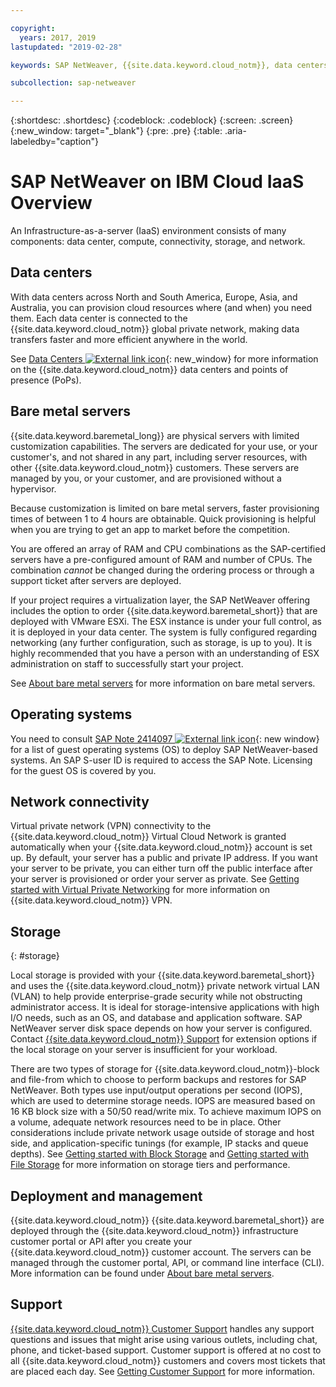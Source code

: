 ```yaml
---

copyright:
  years: 2017, 2019
lastupdated: "2019-02-28"

keywords: SAP NetWeaver, {{site.data.keyword.cloud_notm}}, data centers, {{site.data.keyword.baremetal_short}}, deployment, VLANs, SAP Certified, database

subcollection: sap-netweaver

---
```


{:shortdesc: .shortdesc}
{:codeblock: .codeblock}
{:screen: .screen}
{:new_window: target="_blank"}
{:pre: .pre}
{:table: .aria-labeledby="caption"}

# SAP NetWeaver on IBM Cloud IaaS Overview
An Infrastructure-as-a-server (IaaS) environment consists of many components: data center, compute, connectivity, storage, and network.

## Data centers

With data centers across North and South America, Europe, Asia, and Australia, you can provision cloud resources where (and when) you need them. Each data center is connected to the {{site.data.keyword.cloud_notm}} global private network, making data transfers faster and more efficient anywhere in the world.

See [Data Centers ![External link icon](../../icons/launch-glyph.svg "External link icon")](https://www.ibm.com/cloud-computing/bluemix/data-centers){: new_window} for more information on the {{site.data.keyword.cloud_notm}} data centers and points of presence (PoPs).

## Bare metal servers

{{site.data.keyword.baremetal_long}} are physical servers with limited customization capabilities. The servers are dedicated for your use, or your customer's, and not shared in any part, including server resources, with other {{site.data.keyword.cloud_notm}} customers. These servers are managed by you, or your customer, and are provisioned without a hypervisor.

Because customization is limited on bare metal servers, faster provisioning times of between 1 to 4 hours are obtainable. Quick provisioning is helpful when you are trying to get an app to market before the competition.

You are offered an array of RAM and CPU combinations as the SAP-certified servers have a pre-configured amount of RAM and number of CPUs. The combination *cannot* be changed during the ordering process or through a support ticket after servers are deployed.

If your project requires a virtualization layer, the SAP NetWeaver offering includes the option to order {{site.data.keyword.baremetal_short}} that are deployed with VMware ESXi. The ESX instance is under your full control, as it is deployed in your data center. The system is fully configured regarding networking (any further configuration, such as storage, is up to you). It is highly recommended that you have a person with an understanding of ESX administration on staff to successfully start your project.

See [About bare metal servers](/docs/bare-metal?topic=bare-metal-about#about) for more information on bare metal servers.

## Operating systems

You need to consult [SAP Note 2414097 ![External link icon](../../icons/launch-glyph.svg "External link icon")](https://launchpad.support.sap.com/#/notes/2414097){: new window} for a list of guest operating systems (OS) to deploy SAP NetWeaver-based systems. An SAP S-user ID is required to access the SAP Note. Licensing for the guest OS is covered by you.

## Network connectivity

Virtual private network (VPN) connectivity to the {{site.data.keyword.cloud_notm}} Virtual Cloud Network is granted automatically when your {{site.data.keyword.cloud_notm}} account is set up. By default, your server has a public and private IP address. If you want your server to be private, you can either turn off the public interface after your server is provisioned or order your server as private. See [Getting started with Virtual Private Networking](/docs/infrastructure/iaas-vpn?topic=VPN-getting-started-with-virtual-private-networking-vpn-#getting-started-with-virtual-private-networking-vpn-) for more information on {{site.data.keyword.cloud_notm}} VPN.

## Storage
{: #storage}

Local storage is provided with your {{site.data.keyword.baremetal_short}} and uses the {{site.data.keyword.cloud_notm}} private network virtual LAN (VLAN) to help provide enterprise-grade security while not obstructing administrator access. It is ideal for storage-intensive applications with high I/O needs, such as an OS, and database and application software. SAP NetWeaver server disk space depends on how your server is configured. Contact [{{site.data.keyword.cloud_notm}} Support](/docs/get-support?topic=get-support-getting-customer-support#getting-customer-support) for extension options if the local storage on your server is insufficient for your workload.

There are two types of storage for {{site.data.keyword.cloud_notm}}-block and file-from which to choose to perform backups and restores for SAP NetWeaver. Both types use input/output operations per second (IOPS), which are used to determine storage needs. IOPS are measured based on 16 KB block size with a 50/50 read/write mix. To achieve maximum IOPS on a volume, adequate network resources need to be in place. Other considerations include private network usage outside of storage and host side, and application-specific tunings (for example, IP stacks and queue depths). See [Getting started with Block Storage](/docs/infrastructure/BlockStorage?topic=BlockStorage-GettingStarted#GettingStarted) and [Getting started with File Storage](/docs/infrastructure/FileStorage?topic=FileStorage-GettingStarted#GettingStarted) for more information on storage tiers and performance.

## Deployment and management

{{site.data.keyword.cloud_notm}} {{site.data.keyword.baremetal_short}} are deployed through the {{site.data.keyword.cloud_notm}} infrastructure customer portal or API after you create your {{site.data.keyword.cloud_notm}} customer account. The servers can be managed through the customer portal, API, or command line interface (CLI). More information can be found under [About bare metal servers](/docs/bare-metal?topic=bare-metal-about#about).

## Support

[{{site.data.keyword.cloud_notm}} Customer Support](/docs/get-support?topic=get-support-getting-customer-support#getting-customer-support) handles any support questions and issues that might arise using various outlets, including chat, phone, and ticket-based support. Customer support is offered at no cost to all {{site.data.keyword.cloud_notm}} customers and covers most tickets that are placed each day. See [Getting Customer Support](/docs/get-support?topic=get-support-getting-customer-support#getting-customer-support) for more information.
